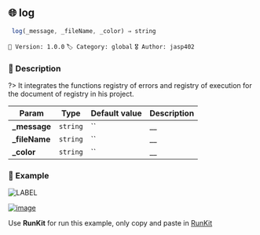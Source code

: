 ## 🌐 log 

```javascript
 log(_message, _fileName, _color) ⇒ string  
``` 


`📢 Version: 1.0.0`  `🏷️ Category: global` `🎖️ Author: jasp402` 

### 📝 Description 


?> It integrates the functions registry of errors and registry of execution for the document of registry in his project. 


| Param | Type | Default value | Description |
| --- | --- | --- | --- |
| **_message** | `string` | `` | __ | 
| **_fileName** | `string` | `` | __ | 
| **_color** | `string` | `` | __ | 



### 🧪 Example 


![LABEL](@example ':include :type=code')




[![image](https://user-images.githubusercontent.com/8978470/89190058-8603d500-d566-11ea-914f-284448e5a1b6.png)](https://npm.runkit.com/js-packtools) 
 
Use **RunKit** for run this example, only copy and paste in [RunKit](https://npm.runkit.com/js-packtools)

